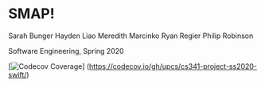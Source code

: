 # SMAP!

Sarah Bunger
Hayden Liao
Meredith Marcinko
Ryan Regier
Philip Robinson

Software Engineering, Spring 2020

[![Codecov Coverage](https://img.shields.io/codecov/c/github/upcs/cs341-project-ss2020-swift/master.svg?style=flat-square)]
(https://codecov.io/gh/upcs/cs341-project-ss2020-swift/)
